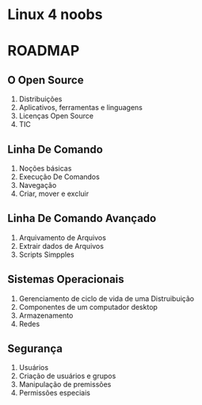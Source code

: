 # Linux 4 noobs

# ROADMAP


## O Open Source
  1. Distribuições 
  2. Aplicativos, ferramentas e linguagens
  3. Licenças Open Source
  4. TIC
  
## Linha De Comando
  1.  Noções básicas
  2.  Execução De Comandos
  3.  Navegação
  4.  Criar, mover e excluir
  
## Linha De Comando Avançado
  1.  Arquivamento de Arquivos
  2.  Extrair dados de Arquivos
  3.  Scripts Simpples
  
## Sistemas Operacionais
  1. Gerenciamento de ciclo de vida de uma Distruibuição
  2. Componentes de um computador desktop
  3. Armazenamento 
  4. Redes
  
## Segurança
  1. Usuários
  2. Criação de usuários e grupos
  3. Manipulação de premissões 
  4. Permissões especiais
